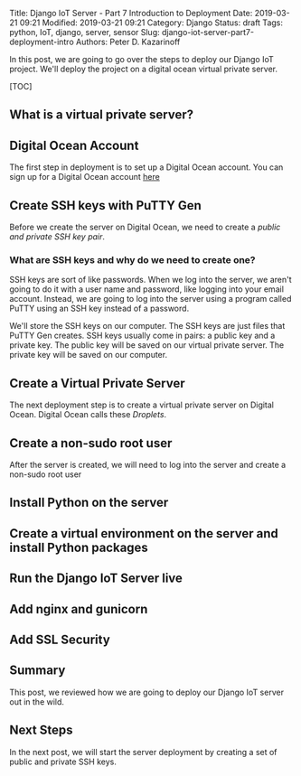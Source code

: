 Title: Django IoT Server - Part 7 Introduction to Deployment
Date: 2019-03-21 09:21
Modified: 2019-03-21 09:21
Category: Django
Status: draft
Tags: python, IoT, django, server, sensor
Slug: django-iot-server-part7-deployment-intro
Authors: Peter D. Kazarinoff

In this post, we are going to go over the steps to deploy our Django IoT project. We'll deploy the project on a digital ocean virtual private server.

[TOC]

## What is a virtual private server?

## Digital Ocean Account

The first step in deployment is to set up a Digital Ocean account. You can sign up for a Digital Ocean account [here](#)

## Create SSH keys with PuTTY Gen

Before we create the server on Digital Ocean, we need to create a _public and private SSH key pair_. 

### What are SSH keys and why do we need to create one?

SSH keys are sort of like passwords. When we log into the server, we aren't going to do it with a user name and password, like logging into your email account. Instead, we are going to log into the server using a program called PuTTY using an SSH key instead of a password.

We'll store the SSH keys on our computer. The SSH keys are just files that PuTTY Gen creates. SSH keys usually come in pairs: a public key and a private key. The public key will be saved on our virtual private server. The private key will be saved on our computer.  

## Create a Virtual Private Server

The next deployment step is to create a virtual private server on Digital Ocean. Digital Ocean calls these _Droplets_.

## Create a non-sudo root user

After the server is created, we will need to log into the server and create a non-sudo root user

## Install Python on the server

## Create a virtual environment on the server and install Python packages

## Run the Django IoT Server live

## Add nginx and gunicorn

## Add SSL Security

## Summary

This post, we reviewed how we are going to deploy our Django IoT server out in the wild.

## Next Steps

In the next post, we will start the server deployment by creating a set of public and private SSH keys.
